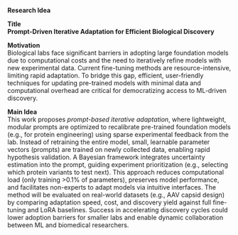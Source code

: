 **Research Idea**  

**Title**  
**Prompt-Driven Iterative Adaptation for Efficient Biological Discovery**  

**Motivation**  
Biological labs face significant barriers in adopting large foundation models due to computational costs and the need to iteratively refine models with new experimental data. Current fine-tuning methods are resource-intensive, limiting rapid adaptation. To bridge this gap, efficient, user-friendly techniques for updating pre-trained models with minimal data and computational overhead are critical for democratizing access to ML-driven discovery.  

**Main Idea**  
This work proposes *prompt-based iterative adaptation*, where lightweight, modular prompts are optimized to recalibrate pre-trained foundation models (e.g., for protein engineering) using sparse experimental feedback from the lab. Instead of retraining the entire model, small, learnable parameter vectors (prompts) are trained on newly collected data, enabling rapid hypothesis validation. A Bayesian framework integrates uncertainty estimation into the prompt, guiding experiment prioritization (e.g., selecting which protein variants to test next). This approach reduces computational load (only training >0.1% of parameters), preserves model performance, and facilitates non-experts to adapt models via intuitive interfaces. The method will be evaluated on real-world datasets (e.g., AAV capsid design) by comparing adaptation speed, cost, and discovery yield against full fine-tuning and LoRA baselines. Success in accelerating discovery cycles could lower adoption barriers for smaller labs and enable dynamic collaboration between ML and biomedical researchers.
